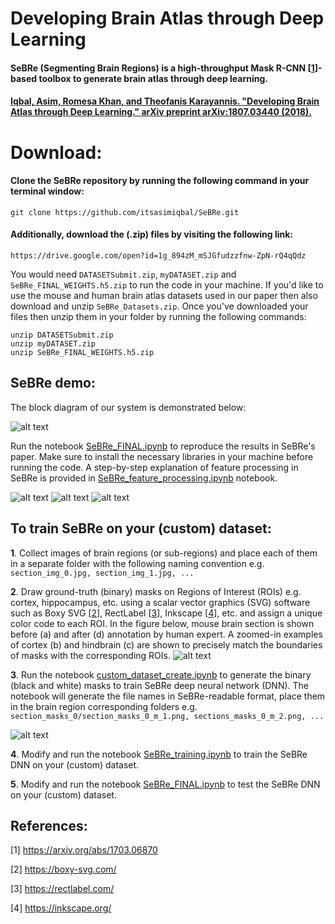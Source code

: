 

# Developing Brain Atlas through Deep Learning
#### SeBRe (Segmenting Brain Regions) is a high-throughput Mask R-CNN [[1](https://arxiv.org/abs/1703.06870)]-based toolbox to generate brain atlas through deep learning.

#### [Iqbal, Asim, Romesa Khan, and Theofanis Karayannis. "Developing Brain Atlas through Deep Learning." arXiv preprint arXiv:1807.03440 (2018).](https://arxiv.org/abs/1807.03440)

# Download:
#### Clone the SeBRe repository by running the following command in your terminal window:
```
git clone https://github.com/itsasimiqbal/SeBRe.git
```
#### Additionally, download the (.zip) files by visiting the following link:
```
https://drive.google.com/open?id=1g_894zM_mSJGfudzzfnw-ZpN-rQ4qQdz
```
You would need ```DATASETSubmit.zip```, ```myDATASET.zip``` and ```SeBRe_FINAL_WEIGHTS.h5.zip``` to run the code in your machine. If you'd like to use the mouse and human brain atlas datasets used in our paper then also download and unzip ```SeBRe_Datasets.zip```. Once you've downloaded your files then unzip them in your folder by running the following commands:

```
unzip DATASETSubmit.zip
unzip myDATASET.zip
unzip SeBRe_FINAL_WEIGHTS.h5.zip
```
## SeBRe demo:
The block diagram of our system is demonstrated below:

![alt text](https://github.com/itsasimiqbal/SeBRe/blob/master/SeBRe_block_diagram.png)

Run the notebook [SeBRe_FINAL.ipynb](https://github.com/itsasimiqbal/SeBRe/blob/master/SeBRe_FINAL.ipynb) to reproduce the results in SeBRe's paper. Make sure to install the necessary libraries in your machine before running the code. A step-by-step explanation of feature processing in SeBRe is provided in [SeBRe_feature_processing.ipynb](https://github.com/itsasimiqbal/SeBRe/blob/master/SeBRe_feature_processing.ipynb) notebook.

![alt text](https://github.com/itsasimiqbal/SeBRe/blob/master/FP_SeBRe.png)
![alt text](https://github.com/itsasimiqbal/SeBRe/blob/master/FP_SeBRe_1.png)
![alt text](https://github.com/itsasimiqbal/SeBRe/blob/master/FP_SeBRe_2.png)

## To train SeBRe on your (custom) dataset:

__1__. Collect images of brain regions (or sub-regions) and place each of them in a separate folder with the following naming convention e.g. ```section_img_0.jpg, section_img_1.jpg, ...```

__2__. Draw ground-truth (binary) masks on Regions of Interest (ROIs) e.g. cortex, hippocampus, etc. using a scalar vector graphics (SVG) software such as Boxy SVG [[2](https://boxy-svg.com/)], RectLabel [[3](https://rectlabel.com/)], Inkscape [[4](https://inkscape.org/)], etc. and assign a unique color code to each ROI. In the figure below, mouse brain section is shown before (a) and after (d) annotation by human expert. A zoomed-in examples of cortex (b) and hindbrain (c) are shown to precisely match the boundaries of masks with the corresponding ROIs. 
![alt text](https://github.com/itsasimiqbal/SeBRe/blob/master/Supp_figure_1.png)

__3__. Run the notebook [custom_dataset_create.ipynb](https://github.com/itsasimiqbal/SeBRe/blob/master/custom_dataset_create.ipynb) to generate the binary (black and white) masks to train SeBRe deep neural network (DNN). The notebook will generate the file names in SeBRe-readable format, place them in the brain region corresponding folders e.g. ```section_masks_0/section_masks_0_m_1.png, sections_masks_0_m_2.png, ...```

![alt text](https://github.com/itsasimiqbal/SeBRe/blob/master/SeBRe_Masks.png)

__4__. Modify and run the notebook [SeBRe_training.ipynb](https://github.com/itsasimiqbal/SeBRe/blob/master/SeBRe_training.ipynb) to train the SeBRe DNN on your (custom) dataset.

__5__. Modify and run the notebook [SeBRe_FINAL.ipynb](https://github.com/itsasimiqbal/SeBRe/blob/master/SeBRe_FINAL.ipynb) to test the SeBRe DNN on your (custom) dataset.

## References:

[1] https://arxiv.org/abs/1703.06870

[2] https://boxy-svg.com/

[3] https://rectlabel.com/

[4] https://inkscape.org/
